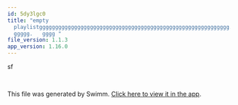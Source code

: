 ```yaml
---
id: 5dy3lgc0
title: "empty
  playlistgggggggggggggggggggggggggggggggggggggggggggggggggggggggggggg.    ggg.   \
  ggggg.   gggg "
file_version: 1.1.3
app_version: 1.16.0
---
```


<!-- Summary - Do not remove this comment -->
sf

<br/>

This file was generated by Swimm. [Click here to view it in the app](https://swimm-web-app.web.app/repos/Z2l0aHViJTNBJTNBZWNvbW0lM0ElM0Ftb3NoaWtzd2ltbQ==/playlists/5dy3lgc0).

